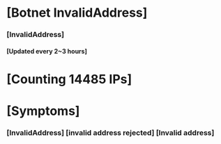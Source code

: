 # [Botnet InvalidAddress]
### [InvalidAddress]
#### [Updated every 2~3 hours]

# [Counting 14485 IPs]

# [Symptoms] 

###   [InvalidAddress] [invalid address rejected] [Invalid address]
